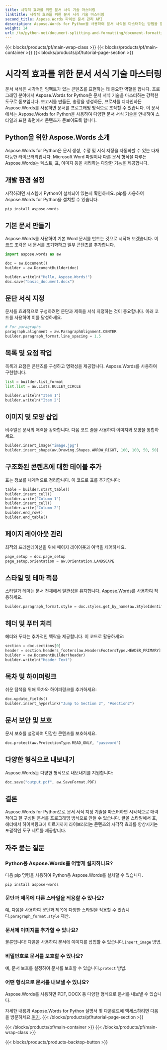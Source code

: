 ```yaml
---
title: 시각적 효과를 위한 문서 서식 기술 마스터링
linktitle: 시각적 효과를 위한 문서 서식 기술 마스터링
second_title: Aspose.Words 파이썬 문서 관리 API
description: Aspose.Words for Python을 사용하여 문서 서식을 마스터하는 방법을 알아보세요. 글꼴 스타일, 표, 이미지 등을 사용하여 시각적으로 매력적인 문서를 만드세요. 코드 예제가 포함된 단계별 가이드.
weight: 14
url: /ko/python-net/document-splitting-and-formatting/document-formatting-techniques/
---
```


{{< blocks/products/pf/main-wrap-class >}}
{{< blocks/products/pf/main-container >}}
{{< blocks/products/pf/tutorial-page-section >}}

# 시각적 효과를 위한 문서 서식 기술 마스터링

문서 서식은 시각적인 임팩트가 있는 콘텐츠를 표현하는 데 중요한 역할을 합니다. 프로그래밍 분야에서 Aspose.Words for Python은 문서 서식 기술을 마스터하는 강력한 도구로 돋보입니다. 보고서를 만들든, 송장을 생성하든, 브로셔를 디자인하든 Aspose.Words를 사용하면 문서를 프로그래밍 방식으로 조작할 수 있습니다. 이 문서에서는 Aspose.Words for Python을 사용하여 다양한 문서 서식 기술을 안내하여 스타일과 표현 측면에서 콘텐츠가 돋보이도록 합니다.

## Python을 위한 Aspose.Words 소개

Aspose.Words for Python은 문서 생성, 수정 및 서식 지정을 자동화할 수 있는 다재다능한 라이브러리입니다. Microsoft Word 파일이나 다른 문서 형식을 다루든 Aspose.Words는 텍스트, 표, 이미지 등을 처리하는 다양한 기능을 제공합니다.

## 개발 환경 설정

시작하려면 시스템에 Python이 설치되어 있는지 확인하세요. pip를 사용하여 Aspose.Words for Python을 설치할 수 있습니다.

```python
pip install aspose-words
```

## 기본 문서 만들기

Aspose.Words를 사용하여 기본 Word 문서를 만드는 것으로 시작해 보겠습니다. 이 코드 조각은 새 문서를 초기화하고 일부 콘텐츠를 추가합니다.

```python
import aspose.words as aw

doc = aw.Document()
builder = aw.DocumentBuilder(doc)

builder.writeln("Hello, Aspose.Words!")
doc.save("basic_document.docx")
```

## 문단 서식 지정

문서를 효과적으로 구성하려면 문단과 제목을 서식 지정하는 것이 중요합니다. 아래 코드를 사용하여 이를 달성하세요.

```python
# For paragraphs
paragraph.alignment = aw.ParagraphAlignment.CENTER
builder.paragraph_format.line_spacing = 1.5
```
## 목록 및 요점 작업

목록과 요점은 콘텐츠를 구성하고 명확성을 제공합니다. Aspose.Words를 사용하여 구현합니다.

```python
list = builder.list_format
list.list = aw.Lists.BULLET_CIRCLE

builder.writeln("Item 1")
builder.writeln("Item 2")
```

## 이미지 및 모양 삽입

비주얼은 문서의 매력을 강화합니다. 다음 코드 줄을 사용하여 이미지와 모양을 통합하세요.

```python
builder.insert_image("image.jpg")
builder.insert_shape(aw.Drawing.Shapes.ARROW_RIGHT, 100, 100, 50, 50)
```

## 구조화된 콘텐츠에 대한 테이블 추가

표는 정보를 체계적으로 정리합니다. 이 코드로 표를 추가합니다:

```python
table = builder.start_table()
builder.insert_cell()
builder.write("Column 1")
builder.insert_cell()
builder.write("Column 2")
builder.end_row()
builder.end_table()
```

## 페이지 레이아웃 관리

최적의 프레젠테이션을 위해 페이지 레이아웃과 여백을 제어하세요.

```python
page_setup = doc.page_setup
page_setup.orientation = aw.Orientation.LANDSCAPE
```

## 스타일 및 테마 적용

스타일과 테마는 문서 전체에서 일관성을 유지합니다. Aspose.Words를 사용하여 적용하세요.

```python
builder.paragraph_format.style = doc.styles.get_by_name(aw.StyleIdentifier.TITLE)
```

## 헤더 및 푸터 처리

헤더와 푸터는 추가적인 맥락을 제공합니다. 이 코드로 활용하세요:

```python
section = doc.sections[0]
header = section.headers_footers[aw.HeadersFootersType.HEADER_PRIMARY]
builder = aw.DocumentBuilder(header)
builder.writeln("Header Text")
```

## 목차 및 하이퍼링크

쉬운 탐색을 위해 목차와 하이퍼링크를 추가하세요:

```python
doc.update_fields()
builder.insert_hyperlink("Jump to Section 2", "#section2")
```

## 문서 보안 및 보호

문서 보호를 설정하여 민감한 콘텐츠를 보호하세요.

```python
doc.protect(aw.ProtectionType.READ_ONLY, "password")
```

## 다양한 형식으로 내보내기

Aspose.Words는 다양한 형식으로 내보내기를 지원합니다:

```python
doc.save("output.pdf", aw.SaveFormat.PDF)
```

## 결론

Aspose.Words for Python으로 문서 서식 지정 기술을 마스터하면 시각적으로 매력적이고 잘 구성된 문서를 프로그래밍 방식으로 만들 수 있습니다. 글꼴 스타일에서 표, 헤더에서 하이퍼링크에 이르기까지 라이브러리는 콘텐츠의 시각적 효과를 향상시키는 포괄적인 도구 세트를 제공합니다.

## 자주 묻는 질문

### Python용 Aspose.Words를 어떻게 설치하나요?
다음 pip 명령을 사용하여 Python용 Aspose.Words를 설치할 수 있습니다.
```
pip install aspose-words
```

### 문단과 제목에 다른 스타일을 적용할 수 있나요?
 예, 다음을 사용하여 문단과 제목에 다양한 스타일을 적용할 수 있습니다.`paragraph_format.style` 재산.

### 문서에 이미지를 추가할 수 있나요?
 물론입니다! 다음을 사용하여 문서에 이미지를 삽입할 수 있습니다.`insert_image` 방법.

### 비밀번호로 문서를 보호할 수 있나요?
 예, 문서 보호를 설정하여 문서를 보호할 수 있습니다.`protect` 방법.

### 어떤 형식으로 문서를 내보낼 수 있나요?
Aspose.Words를 사용하면 PDF, DOCX 등 다양한 형식으로 문서를 내보낼 수 있습니다.

 자세한 내용과 Aspose.Words for Python 설명서 및 다운로드에 액세스하려면 다음을 방문하세요.[여기](https://reference.aspose.com/words/python-net/).
{{< /blocks/products/pf/tutorial-page-section >}}

{{< /blocks/products/pf/main-container >}}
{{< /blocks/products/pf/main-wrap-class >}}

{{< blocks/products/products-backtop-button >}}
